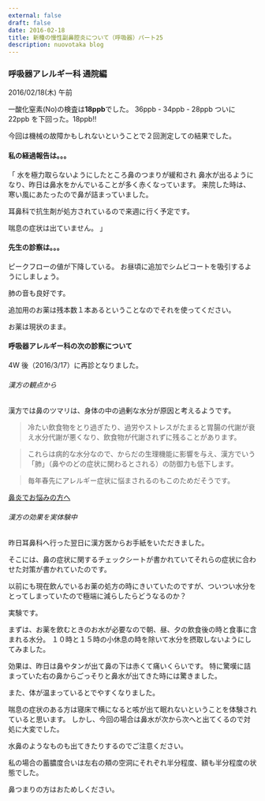 ```yaml
---
external: false
draft: false
date: 2016-02-18
title: 新種の慢性副鼻腔炎について（呼吸器）パート25
description: nuovotaka blog
---
```


### 呼吸器アレルギー科 通院編

2016/02/18(木) 午前

一酸化窒素(No)の検査は**18ppb**でした。
36ppb - 34ppb - 28ppb
ついに 22ppb を下回った。18ppb!!

今回は機械の故障かもしれないということで２回測定しての結果でした。

#### 私の経過報告は。。。

「
水を極力取らないようにしたところ鼻のつまりが緩和され
鼻水が出るようになり、昨日は鼻水をかんでいることが多く赤くなっています。
来院した時は、寒い風にあたったので鼻が詰まっていました。

耳鼻科で抗生剤が処方されているので来週に行く予定です。

喘息の症状は出ていません。
」

#### 先生の診察は。。。

ピークフローの値が下降している。
お昼頃に追加でシムビコートを吸引するようにしましょう。

肺の音も良好です。

追加用のお薬は残本数１本あるということなのでそれを使ってください。

お薬は現状のまま。

#### 呼吸器アレルギー科の次の診察について

4W 後（2016/3/17）に再診となりました。

###### 漢方の観点から

漢方では鼻のツマリは、身体の中の過剰な水分が原因と考えるようです。

> 冷たい飲食物をとり過ぎたり、過労やストレスがたまると胃腸の代謝が衰え水分代謝が悪くなり、飲食物が代謝されずに残ることがあります。

> これらは病的な水分なので、からだの生理機能に影響を与え、漢方でいう「肺」（鼻やのどの症状に関わるとされる）の防御力も低下します。

> 毎年春先にアレルギー症状に悩まされるのもこのためだそうです。

[鼻炎でお悩みの方へ](http://k-suisinkai.jp/condition/bien/)

###### 漢方の効果を実体験中

昨日耳鼻科へ行った翌日に漢方医からお手紙をいただきました。

そこには、鼻の症状に関するチェックシートが書かれていてそれらの症状に合わせた対策が書かれていたのです。

以前にも現在飲んでいるお薬の処方の時にきいていたのですが、ついつい水分をとってしまっていたので極端に減らしたらどうなるのか？

実験です。

まずは、お薬を飲むときのお水が必要なので朝、昼、夕の飲食後の時と食事に含まれる水分。
１０時と１５時の小休息の時を除いて水分を摂取しないようにしてみました。

効果は、昨日は鼻やタンが出て鼻の下は赤くて痛いくらいです。
特に驚嘆に詰まっていた右の鼻からごっそりと鼻水が出てきた時には驚きました。

また、体が温まっているとでやすくなりました。

喘息の症状のある方は寝床で横になると咳が出て眠れないということを体験されていると思います。
しかし、今回の場合は鼻水が次から次へと出てくるので対処に大変でした。

水鼻のようなものも出てきたりするのでご注意ください。

私の場合の蓄膿度合いは左右の頬の空洞にそれぞれ半分程度、額も半分程度の状態でした。

鼻つまりの方はおためしください。
